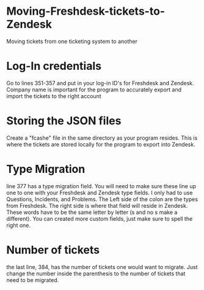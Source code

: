 Moving-Freshdesk-tickets-to-Zendesk
===================================
Moving tickets from one ticketing system to another

Log-In credentials
===================================
Go to lines 351-357 and put in your log-in ID's for Freshdesk and Zendesk. Company name is important for the program to accurately export and import the tickets to the right account

Storing the JSON files
======================
Create a "fcashe" file in the same directory as your program resides. This is where the tickets are stored locally for the program to export into Zendesk. 

Type Migration
==============
line 377 has a type migration field. You will need to make sure these line up one to one with your Freshdesk and Zendesk type fields. I only had to use Questions, Incidents, and Problems. The Left side of the colon are the types from Freshdesk. The right side is where that field will reside in Zendesk. These words have to be the same letter by letter (s and no s make a different). You can created more custom fields, just make sure to spell the right one.

Number of tickets
==================
the last line, 384, has the number of tickets one would want to migrate. Just change the number inside the parenthesis to the number of tickets that need to be migrated.


